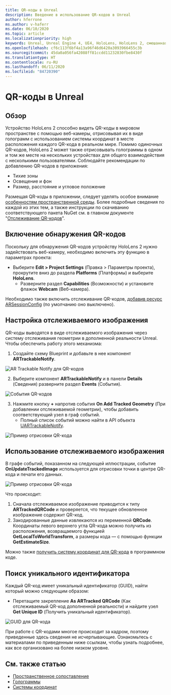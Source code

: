 ```yaml
---
title: QR-коды в Unreal
description: Введение в использование QR-кодов в Unreal
author: hferrone
ms.author: v-haferr
ms.date: 06/10/2020
ms.topic: article
ms.localizationpriority: high
keywords: Unreal, Unreal Engine 4, UE4, HoloLens, HoloLens 2, смешанная реальность, разработка, функции, документация, руководства, голограммы, QR-коды
ms.openlocfilehash: cf6c113f6bf4a13a96f46d6420a3093966455c3b
ms.sourcegitcommit: 45da0a056fa42088ff81ccdd11232830fbe8430f
ms.translationtype: HT
ms.contentlocale: ru-RU
ms.lasthandoff: 06/11/2020
ms.locfileid: "84720390"
---
```

# <a name="qr-codes-in-unreal"></a>QR-коды в Unreal

## <a name="overview"></a>Обзор

Устройство HoloLens 2 способно видеть QR-коды в мировом пространстве с помощью веб-камеры, отрисовывая их в виде голограмм с использованием системы координат в месте расположения каждого QR-кода в реальном мире.  Помимо одиночных QR-кодов, HoloLens 2 может также отрисовывать голограммы в одном и том же месте на нескольких устройствах для общего взаимодействия с несколькими пользователями. Соблюдайте рекомендации по добавлению QR-кодов в приложения:

- Тихие зоны
- Освещение и фон
- Размер, расстояние и угловое положение

Размещая QR-коды в приложении, следует уделять особое внимание [особенностям пространственной среды](environment-considerations-for-hololens.md). Более подробные сведения по каждой из этих тем, а также инструкции по скачиванию соответствующего пакета NuGet см. в главном документе "[Отслеживание QR-кодов](qr-code-tracking.md)". 

## <a name="enabling-qr-detection"></a>Включение обнаружения QR-кодов
Поскольку для обнаружения QR-кодов устройству HoloLens 2 нужно задействовать веб-камеру, необходимо включить эту функцию в параметрах проекта:
- Выберите **Edit > Project Settings** (Правка > Параметры проекта), прокрутите вниз до раздела **Platforms** (Платформы) и выберите **HoloLens**.
    + Разверните раздел **Capabilities** (Возможности) и установите флажок **Webcam** (Веб-камера).  

Необходимо также включить отслеживание QR-кодов, [добавив ресурс ARSessionConfig](https://docs.microsoft.com/windows/mixed-reality/unreal-uxt-ch3#adding-the-session-asset) (по умолчанию оно выключено).

## <a name="setting-up-a-tracked-image"></a>Настройка отслеживаемого изображения

QR-коды выводятся в виде отслеживаемого изображения через систему отслеживания геометрии в дополненной реальности Unreal. Чтобы обеспечить работу этого механизма:
1. Создайте схему Blueprint и добавьте в нее компонент **ARTrackableNotify**.

![AR Trackable Notify для QR-кодов](images/unreal-spatialmapping-artrackablenotify.PNG)

2. Выберите компонент **ARTrackableNotify** и в панели **Details** (Сведения) разверните раздел **Events** (События). 

![События QR-кодов](images/unreal-spatialmapping-events.PNG)

3. Нажмите кнопку **+** напротив события **On Add Tracked Geometry** (При добавлении отслеживаемой геометрии), чтобы добавить соответствующий узел в граф событий.
    - Полный список событий можно найти в API объекта [UARTrackableNotify](https://docs.unrealengine.com/API/Runtime/AugmentedReality/UARTrackableNotifyComponent/index.html). 

![Пример отрисовки QR-кода](images/unreal-qr-codes-tracked-geometry.png)

## <a name="using-a-tracked-image"></a>Использование отслеживаемого изображения
В графе событий, показанном на следующей иллюстрации, событие **OnUpdateTrackedImage** используется для отрисовки точки в центре QR-кода и печати его данных. 

![Пример отрисовки QR-кода](images/unreal-qr-render.PNG)

Что происходит:
1. Сначала отслеживаемое изображение приводится к типу **ARTrackedQRCode** и проверяется, что текущее обновленное изображение содержит QR-код.  
2. Закодированные данные извлекаются из переменной **QRCode**. Координаты левого верхнего угла QR-кода можно получить из расположения, возвращаемого функцией **GetLocalToWorldTransform**, а размеры кода — с помощью функции **GetEstimateSize**. 

Можно также [получить систему координат для QR-кода](https://docs.microsoft.com/windows/mixed-reality/qr-code-tracking#getting-the-coordinate-system-for-a-qr-code) в программном коде.

## <a name="finding-the-unique-id"></a>Поиск уникального идентификатора
Каждый QR-код имеет уникальный идентификатор (GUID), найти который можно следующим образом:
- Перетащите закрепление **As ARTracked QRCode** (Как отслеживаемый QR-код дополненной реальности) и найдите узел **Get Unique ID** (Получить уникальный идентификатор).

![GUID для QR-кода](images/unreal-qr-guid.PNG)

При работе с QR-кодами многое происходит за кадром, поэтому приведенные здесь сведения не исчерпывающие. Ознакомьтесь с материалами по приведенным ниже ссылкам, чтобы узнать подробнее, как все организовано на более низком уровне.

## <a name="see-also"></a>См. также статью
* [Пространственное сопоставление](spatial-mapping.md)
* [Голограммы](hologram.md)
* [Системы координат](coordinate-systems.md)